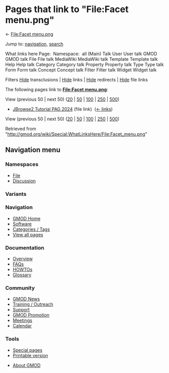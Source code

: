 <div id="mw-page-base" class="noprint">

</div>

<div id="mw-head-base" class="noprint">

</div>

<div id="content" class="mw-body" role="main">

<span id="top"></span>

<div id="mw-js-message" style="display:none;">

</div>



# <span dir="auto">Pages that link to "File:Facet menu.png"</span>

<div id="bodyContent">

<div id="contentSub">

← [File:Facet menu.png](/wiki/File:Facet_menu.png "File:Facet menu.png")

</div>

<div id="jump-to-nav" class="mw-jump">

Jump to: [navigation](#mw-navigation), [search](#p-search)

</div>

<div id="mw-content-text">

What links here Page:  Namespace:  all (Main) Talk User User talk GMOD
GMOD talk File File talk MediaWiki MediaWiki talk Template Template talk
Help Help talk Category Category talk Property Property talk Type Type
talk Form Form talk Concept Concept talk Filter Filter talk Widget
Widget talk

Filters
[Hide](/mediawiki/index.php?title=Special:WhatLinksHere/File:Facet_menu.png&hidetrans=1 "Special:WhatLinksHere/File:Facet menu.png")
transclusions \|
[Hide](/mediawiki/index.php?title=Special:WhatLinksHere/File:Facet_menu.png&hidelinks=1 "Special:WhatLinksHere/File:Facet menu.png")
links \|
[Hide](/mediawiki/index.php?title=Special:WhatLinksHere/File:Facet_menu.png&hideredirs=1 "Special:WhatLinksHere/File:Facet menu.png")
redirects \|
[Hide](/mediawiki/index.php?title=Special:WhatLinksHere/File:Facet_menu.png&hideimages=1 "Special:WhatLinksHere/File:Facet menu.png")
file links

The following pages link to **[File:Facet
menu.png](/wiki/File:Facet_menu.png "File:Facet menu.png")**:

View (previous 50 \| next 50)
([20](/mediawiki/index.php?title=Special:WhatLinksHere/File:Facet_menu.png&limit=20 "Special:WhatLinksHere/File:Facet menu.png")
\|
[50](/mediawiki/index.php?title=Special:WhatLinksHere/File:Facet_menu.png&limit=50 "Special:WhatLinksHere/File:Facet menu.png")
\|
[100](/mediawiki/index.php?title=Special:WhatLinksHere/File:Facet_menu.png&limit=100 "Special:WhatLinksHere/File:Facet menu.png")
\|
[250](/mediawiki/index.php?title=Special:WhatLinksHere/File:Facet_menu.png&limit=250 "Special:WhatLinksHere/File:Facet menu.png")
\|
[500](/mediawiki/index.php?title=Special:WhatLinksHere/File:Facet_menu.png&limit=500 "Special:WhatLinksHere/File:Facet menu.png"))

- [JBrowse2 Tutorial PAG
  2024](/wiki/JBrowse2_Tutorial_PAG_2024 "JBrowse2 Tutorial PAG 2024")
  (file link) ‎ <span class="mw-whatlinkshere-tools">([←
  links](/mediawiki/index.php?title=Special:WhatLinksHere&target=JBrowse2+Tutorial+PAG+2024 "Special:WhatLinksHere"))</span>

View (previous 50 \| next 50)
([20](/mediawiki/index.php?title=Special:WhatLinksHere/File:Facet_menu.png&limit=20 "Special:WhatLinksHere/File:Facet menu.png")
\|
[50](/mediawiki/index.php?title=Special:WhatLinksHere/File:Facet_menu.png&limit=50 "Special:WhatLinksHere/File:Facet menu.png")
\|
[100](/mediawiki/index.php?title=Special:WhatLinksHere/File:Facet_menu.png&limit=100 "Special:WhatLinksHere/File:Facet menu.png")
\|
[250](/mediawiki/index.php?title=Special:WhatLinksHere/File:Facet_menu.png&limit=250 "Special:WhatLinksHere/File:Facet menu.png")
\|
[500](/mediawiki/index.php?title=Special:WhatLinksHere/File:Facet_menu.png&limit=500 "Special:WhatLinksHere/File:Facet menu.png"))

</div>

<div class="printfooter">

Retrieved from
"<http://gmod.org/wiki/Special:WhatLinksHere/File:Facet_menu.png>"

</div>

<div id="catlinks" class="catlinks catlinks-allhidden">

</div>

<div class="visualClear">

</div>

</div>

</div>

<div id="mw-navigation">

## Navigation menu

<div id="mw-head">



<div id="left-navigation">

<div id="p-namespaces" class="vectorTabs" role="navigation"
aria-labelledby="p-namespaces-label">

### Namespaces

- <span id="ca-nstab-image"><a href="/wiki/File:Facet_menu.png" accesskey="c"
  title="View the file page [c]">File</a></span>
- <span id="ca-talk"><a
  href="/mediawiki/index.php?title=File_talk:Facet_menu.png&amp;action=edit&amp;redlink=1"
  accesskey="t"
  title="Discussion about the content page [t]">Discussion</a></span>

</div>

<div id="p-variants" class="vectorMenu emptyPortlet" role="navigation"
aria-labelledby="p-variants-label">

### 

### Variants[](#)

<div class="menu">

</div>

</div>

</div>

<div id="right-navigation">





</div>



</div>

</div>

</div>

<div id="mw-panel">

<div id="p-logo" role="banner">

<a href="/wiki/Main_Page"
style="background-image: url(http://gmod.org/images/GMOD-cogs.png);"
title="Visit the main page"></a>

</div>

<div id="p-Navigation" class="portal" role="navigation"
aria-labelledby="p-Navigation-label">

### Navigation

<div class="body">

- <span id="n-GMOD-Home">[GMOD Home](/wiki/Main_Page)</span>
- <span id="n-Software">[Software](/wiki/GMOD_Components)</span>
- <span id="n-Categories-.2F-Tags">[Categories /
  Tags](/wiki/Categories)</span>
- <span id="n-View-all-pages">[View all
  pages](/wiki/Special:AllPages)</span>

</div>

</div>

<div id="p-Documentation" class="portal" role="navigation"
aria-labelledby="p-Documentation-label">

### Documentation

<div class="body">

- <span id="n-Overview">[Overview](/wiki/Overview)</span>
- <span id="n-FAQs">[FAQs](/wiki/Category:FAQ)</span>
- <span id="n-HOWTOs">[HOWTOs](/wiki/Category:HOWTO)</span>
- <span id="n-Glossary">[Glossary](/wiki/Glossary)</span>

</div>

</div>

<div id="p-Community" class="portal" role="navigation"
aria-labelledby="p-Community-label">

### Community

<div class="body">

- <span id="n-GMOD-News">[GMOD News](/wiki/GMOD_News)</span>
- <span id="n-Training-.2F-Outreach">[Training /
  Outreach](/wiki/Training_and_Outreach)</span>
- <span id="n-Support">[Support](/wiki/Support)</span>
- <span id="n-GMOD-Promotion">[GMOD
  Promotion](/wiki/GMOD_Promotion)</span>
- <span id="n-Meetings">[Meetings](/wiki/Meetings)</span>
- <span id="n-Calendar">[Calendar](/wiki/Calendar)</span>

</div>

</div>

<div id="p-tb" class="portal" role="navigation"
aria-labelledby="p-tb-label">

### Tools

<div class="body">

- <span id="t-specialpages"><a href="/wiki/Special:SpecialPages" accesskey="q"
  title="A list of all special pages [q]">Special pages</a></span>
- <span id="t-print"><a
  href="/mediawiki/index.php?title=Special:WhatLinksHere/File:Facet_menu.png&amp;printable=yes"
  rel="alternate" accesskey="p"
  title="Printable version of this page [p]">Printable version</a></span>

</div>

</div>

</div>

</div>

<div id="footer" role="contentinfo">

- <span id="footer-places-about">[About
  GMOD](/wiki/GMOD:About "GMOD:About")</span>

<!-- -->






</div>
